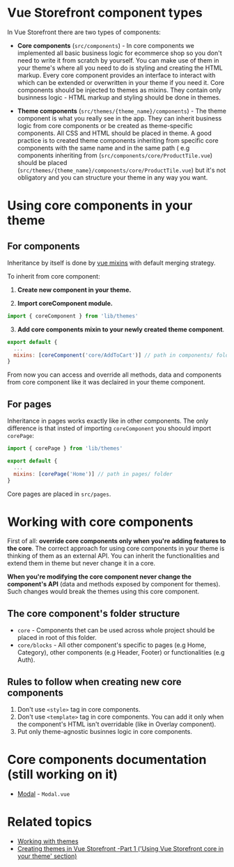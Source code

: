 # Vue Storefront component types
In Vue Storefront there are two types of components:

* <strong>Core components</strong> (`src/components`) - In core components we implemented all basic business logic for ecommerce shop so you don't need to write it from scratch by yourself. You can make use of them in your theme's where all you need to do is styling and creating the HTML markup. Every core component provides an interface to interact with which can be extended or overwritten in your theme if you need it. Core components should be injected to themes as mixins. They contain only businness logic - HTML markup and styling should be done in themes.

* <strong>Theme components</strong> (`src/themes/{theme_name}/components`) - The theme component is what you really see in the app. They can inherit business logic from core components or be created as theme-specific components. All CSS and HTML should be placed in theme. A good practice is to created theme components inheriting from specific core components with the same name and in the same path ( e.g components inheriting from (`src/components/core/ProductTile.vue`) should be placed  (`src/themes/{theme_name}/components/core/ProductTile.vue`) but it's not obligatory and you can structure your theme in any way you want.

# Using core components in your theme

## For components
Inheritance by itself is done by [vue mixins](https://vuejs.org/v2/guide/mixins.html) with default merging strategy.

To inherit from core component:

1. <strong>Create new component in your theme. </strong> 

2. <strong>Import coreComponent module.</strong>
```javascript
import { coreComponent } from 'lib/themes'
```
3. <strong>Add core components mixin to your newly created theme component</strong>.
```javascript
export default {
  ...
  mixins: [coreComponent('core/AddToCart')] // path in components/ folder
}
```
From now you can access and override all methods, data and components from core component like it was declaired in your theme component.


## For pages

Inheritance in pages works exactly like in other components. The only difference is that insted of importing `coreComponent` you shoould import `corePage`:
```javascript
import { corePage } from 'lib/themes'

export default {
  ...
  mixins: [corePage('Home')] // path in pages/ folder
}
```
Core pages are placed in `src/pages`.

# Working with core components

First of all: <strong>override core components only when you're adding features to the core</strong>. The correct approach for using core components in your theme is thinking of them as an external API. You can inherit the functionalities and extend them in theme but never change it in a core.

<strong>When you're modifying the core component never change the component's API</strong> (data and methods exposed by component for themes). Such changes would break the themes using this core component.

## The core component's folder structure

* `core` - Components thet can be used across whole project should be placed in root of this folder. 
* `core/blocks` - All other component's specific to pages (e.g Home, Category), other components (e.g Header, Footer) or functionalities (e.g Auth).

## Rules to follow when creating new core components

1. Don't use `<style>` tag in core components.
2. Don't use `<template>` tag in core components. You can add it only when the component's HTML isn't overridable (like in Overlay component).
3. Put only theme-agnostic businnes logic in core components.



# Core components documentation (still working on it)

* [Modal](https://github.com/DivanteLtd/vue-storefront/blob/master/doc/components/modal.md) - `Modal.vue`

# Related topics

* [Working with themes](https://github.com/DivanteLtd/vue-storefront/blob/master/doc/themes/Working%20with%20themes.md)
* [Creating themes in Vue Storefront -Part 1 ('Using Vue Storefront core in your theme' section)](https://medium.com/@frakowski/developing-themes-in-vue-storefront-backend-agnostic-ecommerce-pwa-frontend-part-1-72ea3c939593)

